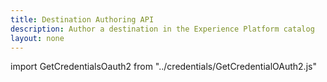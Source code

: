 ```yaml
---
title: Destination Authoring API
description: Author a destination in the Experience Platform catalog
layout: none
--- 
```


import GetCredentialsOauth2 from "../credentials/GetCredentialOAuth2.js"

<RedoclyAPIBlock src="/experience-platform-apis/swagger-specs/destination-authoring.yaml"/>
